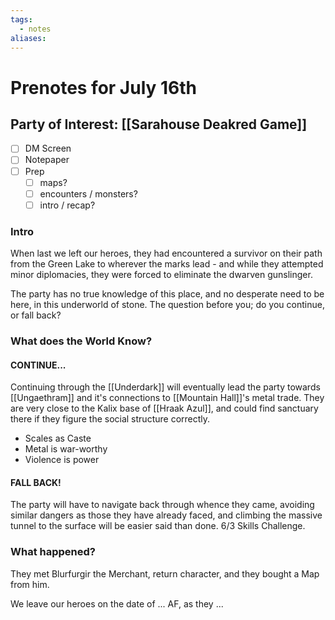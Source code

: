 ```yaml
---
tags:
  - notes
aliases:
---
```


# Prenotes for July 16th
## Party of Interest: [[Sarahouse Deakred Game]]
- [ ] DM Screen
- [ ] Notepaper
- [ ] Prep
	- [ ] maps?
	- [ ] encounters / monsters?
	- [ ] intro / recap?

### Intro
When last we left our heroes, they had encountered a survivor on their path from the Green Lake to wherever the marks lead - and while they attempted minor diplomacies, they were forced to eliminate the dwarven gunslinger.

The party has no true knowledge of this place, and no desperate need to be here, in this underworld of stone. The question before you; do you continue, or fall back? 

### What does the World Know?

#### CONTINUE...
Continuing through the [[Underdark]] will eventually lead the party towards [[Ungaethram]] and it's connections to [[Mountain Hall]]'s metal trade. They are very close to the Kalix base of [[Hraak Azul]], and could find sanctuary there if they figure the social structure correctly.
- Scales as Caste
- Metal is war-worthy
- Violence is power

#### FALL BACK!
The party will have to navigate back through whence they came, avoiding similar dangers as those they have already faced, and climbing the massive tunnel to the surface will be easier said than done. 6/3 Skills Challenge.

### What happened?

They met Blurfurgir the Merchant, return character, and they bought a Map from him.

We leave our heroes on the date of ... AF, as they ...